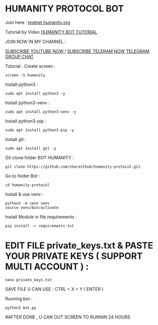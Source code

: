 # HUMANITY PROTOCOL BOT

Join here : [testnet.humanity.org](testnet.humanity.org/login?ref=shareithub)

Tutorial by Video [HUMANITY BOT TUTORIAL](https://www.youtube.com/channel/UCUvH2S-T6T_hc7DjxhVd28A/)

JOIN NOW IN MY CHANNEL :

[SUBSCRIBE YOUTUBE NOW !](https://www.youtube.com/@SHAREITHUB_COM)
[SUBSCRIBE TELERAM NOW](https://t.me/SHAREITHUB_COM)
[TELEGRAM GROUP CHAT](https://t.me/DISS_SHAREITHUB)

Tutorial :
Create screen :
```
screen -S humanity
```

Install python3 :
```
sudo apt install python3 -y
```

Install python3-venv :
```
sudo apt install python3-venv -y
```

Install python3-pip :
```
sudo apt install python3-pip -y
```

Install git :
```
sudo apt install git -y
```

Git clone folder BOT HUMANITY :
```
git clone https://github.com/shareithub/humanity-protocol.git
```

Go to folder Bot :
```
cd humanity-protocol
```

Install & use venv :
```
python3 -m venv venv
source venv/bin/activate
```

Install Module in file requirements :
```
pip install -r requirements.txt
```

# EDIT FILE private_keys.txt & PASTE YOUR PRIVATE KEYS ( SUPPORT MULTI ACCOUNT ) :
```
nano private_keys.txt
```

SAVE FILE U CAN USE : CTRL + X + Y ( ENTER )

Running bot :
```
python3 bot.py
```

#AFTER DONE , U CAN OUT SCREEN TO RUNNIN 24 HOURS




